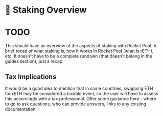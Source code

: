 # :book: Staking Overview

# TODO

This should have an overview of the aspects of staking with Rocket Pool.
A brief recap of what staking is, how it works in Rocket Pool (what is rETH), etc.
It doesn't have to be a complete rundown (that doesn't belong in the guides section), just a recap.


## Tax Implications

It would be a good idea to mention that in some countries, swapping ETH for rETH may be considered a taxable event, so the user will have to assess this accordingly with a tax professional.
Offer some guidance here - where to go to ask questions, who can provide answers, links to any existing documentation.